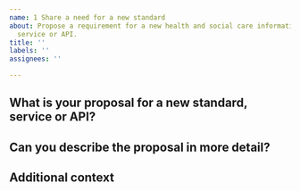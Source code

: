```yaml
---
name: 1 Share a need for a new standard
about: Propose a requirement for a new health and social care information standard,
  service or API.
title: ''
labels: ''
assignees: ''

---
```


## What is your proposal for a new standard, service or API?

<!--
Summarise your proposal in a short paragraph. 
-->

## Can you describe the proposal in more detail?

<!--
Explain your proposal in greater detail. Include any insights from research. You can attach documents to this issue if these help you explain your proposal. 
-->

## Additional context

<!--
Thanks for sharing with the community. Your submission will be checked by the Directory Team. Acceptable submissions generally go live in the standards development backlog within 48 hours. 
-->
